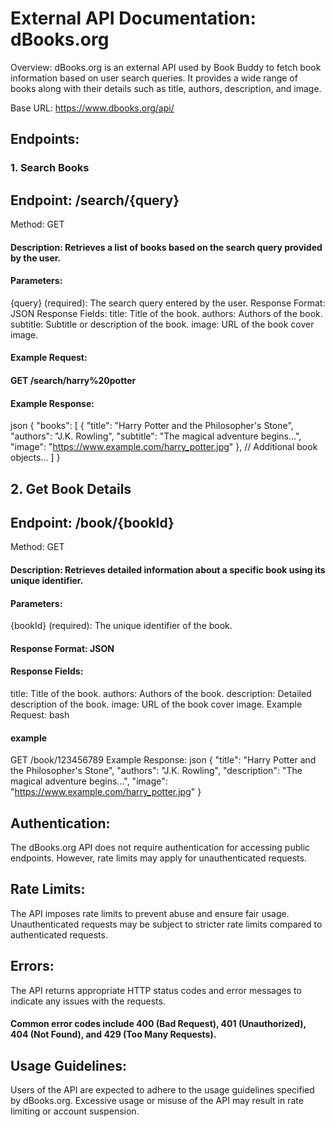 # External API Documentation: dBooks.org
Overview:
dBooks.org is an external API used by Book Buddy to fetch book information based on user search queries. It provides a wide range of books along with their details such as title, authors, description, and image.

Base URL:
https://www.dbooks.org/api/

## Endpoints:
### 1. Search Books

## Endpoint: /search/{query}

Method: GET

#### Description: Retrieves a list of books based on the search query provided by the user.

#### Parameters:
{query} (required): The search query entered by the user.
Response Format: JSON
Response Fields:
title: Title of the book.
authors: Authors of the book.
subtitle: Subtitle or description of the book.
image: URL of the book cover image.
#### Example Request:

#### GET /search/harry%20potter

#### Example Response:
json
{
  "books": [
    {
      "title": "Harry Potter and the Philosopher's Stone",
      "authors": "J.K. Rowling",
      "subtitle": "The magical adventure begins...",
      "image": "https://www.example.com/harry_potter.jpg"
    },
    // Additional book objects...
  ]
}
## 2. Get Book Details

## Endpoint: /book/{bookId}

Method: GET

#### Description: Retrieves detailed information about a specific book using its unique identifier.

#### Parameters:
{bookId} (required): The unique identifier of the book.

#### Response Format: JSON

#### Response Fields:
title: Title of the book.
authors: Authors of the book.
description: Detailed description of the book.
image: URL of the book cover image.
Example Request:
bash
#### example
GET /book/123456789
Example Response:
json
{
  "title": "Harry Potter and the Philosopher's Stone",
  "authors": "J.K. Rowling",
  "description": "The magical adventure begins...",
  "image": "https://www.example.com/harry_potter.jpg"
}

## Authentication:
The dBooks.org API does not require authentication for accessing public endpoints. However, rate limits may apply for unauthenticated requests.

## Rate Limits:
The API imposes rate limits to prevent abuse and ensure fair usage.
Unauthenticated requests may be subject to stricter rate limits compared to authenticated requests.

## Errors:
The API returns appropriate HTTP status codes and error messages to indicate any issues with the requests.
#### Common error codes include 400 (Bad Request), 401 (Unauthorized), 404 (Not Found), and 429 (Too Many Requests).

## Usage Guidelines:
Users of the API are expected to adhere to the usage guidelines specified by dBooks.org.
Excessive usage or misuse of the API may result in rate limiting or account suspension.
